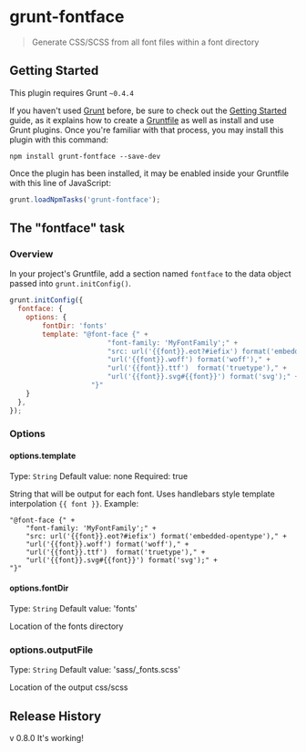 # grunt-fontface

> Generate CSS/SCSS from all font files within a font directory

## Getting Started
This plugin requires Grunt `~0.4.4`

If you haven't used [Grunt](http://gruntjs.com/) before, be sure to check out the [Getting Started](http://gruntjs.com/getting-started) guide, as it explains how to create a [Gruntfile](http://gruntjs.com/sample-gruntfile) as well as install and use Grunt plugins. Once you're familiar with that process, you may install this plugin with this command:

```shell
npm install grunt-fontface --save-dev
```

Once the plugin has been installed, it may be enabled inside your Gruntfile with this line of JavaScript:

```js
grunt.loadNpmTasks('grunt-fontface');
```

## The "fontface" task

### Overview
In your project's Gruntfile, add a section named `fontface` to the data object passed into `grunt.initConfig()`.

```js
grunt.initConfig({
  fontface: {
    options: {
     	fontDir: 'fonts'
     	template: "@font-face {" +
                  		"font-family: 'MyFontFamily';" +
                  		"src: url('{{font}}.eot?#iefix') format('embedded-opentype')," +
                  		"url('{{font}}.woff') format('woff')," +
                  		"url('{{font}}.ttf')  format('truetype')," +
                  		"url('{{font}}.svg#{{font}}') format('svg');" +
                  	"}"
    }
  },
});
```

### Options

#### options.template
Type: `String`
Default value: none
Required: true

String that will be output for each font. Uses handlebars style template interpolation `{{ font }}`.
 Example:

	"@font-face {" +
		"font-family: 'MyFontFamily';" +
		"src: url('{{font}}.eot?#iefix') format('embedded-opentype')," +
		"url('{{font}}.woff') format('woff')," +
		"url('{{font}}.ttf')  format('truetype')," +
		"url('{{font}}.svg#{{font}}') format('svg');" +
	"}"

#### options.fontDir
Type: `String`
Default value: 'fonts'

Location of the fonts directory

### options.outputFile

Type: `String`
Default value: 'sass/_fonts.scss'

Location of the output css/scss

## Release History
v 0.8.0 It's working!
